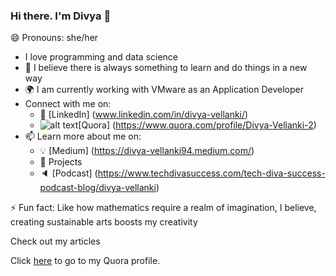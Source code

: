 ### Hi there. I'm Divya 👋
😄 Pronouns: she/her

<!--
**dvellanki/dvellanki** is a ✨ _special_ ✨ repository because its `README.md` (this file) appears on your GitHub profile.

Here are some ideas to get you started:

- 🔭 I’m currently working on ...
- 🌱 I’m currently learning ...
- 👯 I’m looking to collaborate on ...
- 🤔 I’m looking for help with ...
- 💬 Ask me about ...
- 📫 How to reach me: ...
- 😄 Pronouns: ...
- ⚡ Fun fact: ...
-->

* I love programming and data science
* 🌱 I believe there is always something to learn and do things in a new way
* 🌍 I am currently working with VMware as an Application Developer
* Connect with me on:
   * 🏢 [LinkedIn] (www.linkedin.com/in/divya-vellanki/)
   * ![alt text]()[Quora] (https://www.quora.com/profile/Divya-Vellanki-2)
* 📫 Learn more about me on:
   * 💡 [Medium] (https://divya-vellanki94.medium.com/)
   * 🎯 Projects
   * 🔈 [Podcast] (https://www.techdivasuccess.com/tech-diva-success-podcast-blog/divya-vellanki)

⚡ Fun fact: Like how mathematics require a realm of imagination, I believe, creating sustainable arts boosts my creativity

Check out my articles

Click [here](quora.com/profile/Ashish-Kulkarni-100) to go to my Quora profile.
